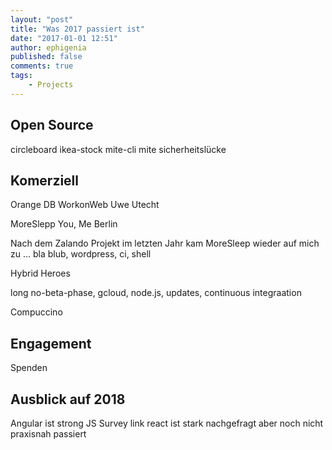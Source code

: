 ```yaml
---
layout: "post"
title: "Was 2017 passiert ist"
date: "2017-01-01 12:51"
author: ephigenia
published: false
comments: true
tags:
    - Projects
---
```


## Open Source

circleboard
ikea-stock
mite-cli
mite sicherheitslücke

## Komerziell

Orange DB
WorkonWeb
Uwe Utecht

MoreSlepp You, Me Berlin

Nach dem Zalando Projekt im letzten Jahr kam MoreSleep wieder auf mich zu … bla blub, wordpress, ci, shell

Hybrid Heroes

long no-beta-phase, gcloud, node.js, updates, continuous integraation

Compuccino

## Engagement

Spenden

## Ausblick auf 2018

Angular ist strong
JS Survey link
react ist stark nachgefragt aber noch nicht praxisnah passiert
